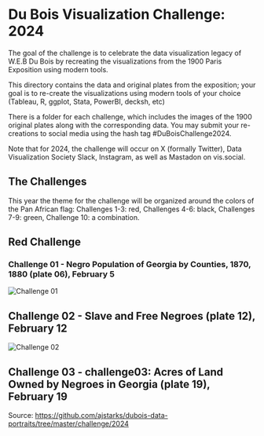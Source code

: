 # Du Bois Visualization Challenge: 2024

The goal of the challenge is to celebrate the data visualization legacy of W.E.B Du Bois by recreating the visualizations from the 1900 Paris Exposition using modern tools.

This directory contains the data and original plates from the exposition; your goal is to re-create the visualizations using modern tools of your choice (Tableau, R, ggplot, Stata, PowerBI, decksh, etc)

There is a folder for each challenge, which includes the images of the 1900 original plates along with the corresponding data. You may submit your re-creations to social media using the hash tag #DuBoisChallenge2024.

Note that for 2024, the challenge will occur on X (formally Twitter), Data Visualization Society Slack, Instagram, as well as Mastadon on vis.social.

## The Challenges
This year the theme for the challenge will be organized around the colors of the Pan African flag: Challenges 1-3: red, Challenges 4-6: black, Challenges 7-9: green, Challenge 10: a combination.

## Red Challenge

### Challenge 01 - Negro Population of Georgia by Counties, 1870, 1880 (plate 06), February 5

![Challenge 01](/Users/seyramb/Documents/GitHub/tidytuesday/2024duboisviz/challenge01/challenge01_12022024.png)

## Challenge 02 - Slave and Free Negroes (plate 12), February 12

![Challenge 02](/Users/seyramb/Documents/GitHub/tidytuesday/2024duboisviz/challenge02/challenge02_15022024.png)

## Challenge 03 - challenge03: Acres of Land Owned by Negroes in Georgia (plate 19), February 19

Source: https://github.com/ajstarks/dubois-data-portraits/tree/master/challenge/2024
